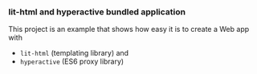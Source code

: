 ### lit-html and hyperactive bundled application

This project is an example that shows how easy it is to create a Web app with 

- `lit-html` (templating library) and
 - `hyperactive` (ES6 proxy library)
 

